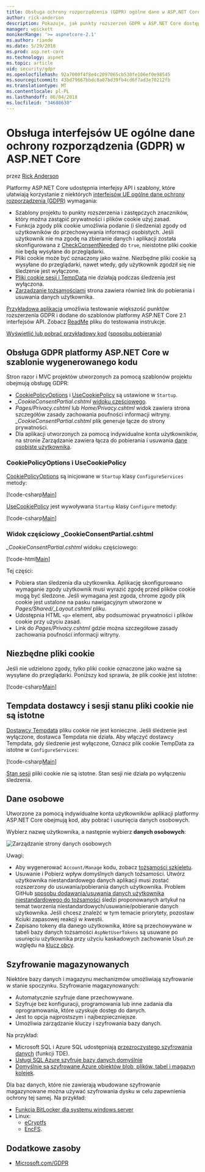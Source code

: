 ```yaml
---
title: Obsługa ochrony rozporządzenia (GDPR) ogólne dane w ASP.NET Core
author: rick-anderson
description: Pokazuje, jak punkty rozszerzeń GDPR w ASP.NET Core dostępu do aplikacji sieci web.
manager: wpickett
monikerRange: '>= aspnetcore-2.1'
ms.author: riande
ms.date: 5/29/2018
ms.prod: asp.net-core
ms.technology: aspnet
ms.topic: article
uid: security/gdpr
ms.openlocfilehash: 92a7000f4f8e4c2097065cb530fe106ef0e98545
ms.sourcegitcommit: 43bd79667bbdc8a07bd39fb4cd6f7ad3e70212fb
ms.translationtype: MT
ms.contentlocale: pl-PL
ms.lasthandoff: 06/04/2018
ms.locfileid: "34688630"
---
```

# <a name="eu-general-data-protection-regulation-gdpr-support-in-aspnet-core"></a>Obsługa interfejsów UE ogólne dane ochrony rozporządzenia (GDPR) w ASP.NET Core

przez [Rick Anderson](https://twitter.com/RickAndMSFT)

Platformy ASP.NET Core udostępnia interfejsy API i szablony, które ułatwiają korzystanie z niektórych [interfejsów UE ogólne dane ochrony rozporządzenia (GDPR)](https://www.eugdpr.org/) wymagania:

* Szablony projektu to punkty rozszerzenia i zastępczych znaczników, który można zastąpić prywatności i plików cookie użyj zasad.
* Funkcja zgody plik cookie umożliwia podanie (i śledzenia) zgody od użytkowników do przechowywania informacji osobistych. Jeśli użytkownik nie ma zgodę na zbieranie danych i aplikacji została skonfigurowana z [CheckConsentNeeded](/dotnet/api/microsoft.aspnetcore.builder.cookiepolicyoptions.checkconsentneeded?view=aspnetcore-2.1#Microsoft_AspNetCore_Builder_CookiePolicyOptions_CheckConsentNeeded) do `true`, nieistotne pliki cookie nie będą wysyłane do przeglądarki.
* Pliki cookie może być oznaczony jako ważne. Niezbędne pliki cookie są wysyłane do przeglądarki, nawet wtedy, gdy użytkownik zgodził się nie śledzenie jest wyłączone.
* [Pliki cookie sesji i TempData](#tempdata) nie działają podczas śledzenia jest wyłączona.
* [Zarządzanie tożsamościami](#pd) strona zawiera również link do pobierania i usuwania danych użytkownika.

[Przykładowa aplikacja](https://github.com/aspnet/Docs/tree/live/aspnetcore/security/gdpr/sample) umożliwia testowanie większość punktów rozszerzenia GDPR i dodane do szablonów platformy ASP.NET Core 2.1 interfejsów API. Zobacz [ReadMe](https://github.com/aspnet/Docs/tree/live/aspnetcore/security/gdpr/sample) pliku do testowania instrukcje.

[Wyświetlić lub pobrać przykładowy kod](https://github.com/aspnet/Docs/tree/live/aspnetcore/security/gdpr/sample) ([sposobu pobierania](xref:tutorials/index#how-to-download-a-sample))

## <a name="aspnet-core-gdpr-support-in-template-generated-code"></a>Obsługa GDPR platformy ASP.NET Core w szablonie wygenerowanego kodu

Stron razor i MVC projektów utworzonych za pomocą szablonów projektu obejmują obsługę GDPR:

* [CookiePolicyOptions](/dotnet/api/microsoft.aspnetcore.builder.cookiepolicyoptions?view=aspnetcore-2.0) i [UseCookiePolicy](/dotnet/api/microsoft.aspnetcore.builder.cookiepolicyappbuilderextensions.usecookiepolicy?view=aspnetcore-2.0#Microsoft_AspNetCore_Builder_CookiePolicyAppBuilderExtensions_UseCookiePolicy_Microsoft_AspNetCore_Builder_IApplicationBuilder_) są ustawione w `Startup`.
* *_CookieConsentPartial.cshtml* [widoku częściowego](xref:mvc/views/tag-helpers/builtin-th/partial-tag-helper).
* *Pages/Privacy.cshtml* lub *Home/Privacy.cshtml* widok zawiera strona szczegółów zasady zachowania poufności informacji witryny. *_CookieConsentPartial.cshtml* plik generuje łącze do strony prywatności.
* Dla aplikacji utworzonych za pomocą indywidualne konta użytkowników, na stronie Zarządzanie zawiera łącza do pobierania i usuwania [dane osobiste użytkownika](#pd).

### <a name="cookiepolicyoptions-and-usecookiepolicy"></a>CookiePolicyOptions i UseCookiePolicy

[CookiePolicyOptions](/dotnet/api/microsoft.aspnetcore.builder.cookiepolicyoptions?view=aspnetcore-2.0) są inicjowane w `Startup` klasy `ConfigureServices` metody:

[!code-csharp[Main](gdpr/sample/Startup.cs?name=snippet1&highlight=14-20)]

[UseCookiePolicy](/dotnet/api/microsoft.aspnetcore.builder.cookiepolicyappbuilderextensions.usecookiepolicy?view=aspnetcore-2.0#Microsoft_AspNetCore_Builder_CookiePolicyAppBuilderExtensions_UseCookiePolicy_Microsoft_AspNetCore_Builder_IApplicationBuilder_) jest wywoływana `Startup` klasy `Configure` metody:

[!code-csharp[Main](gdpr/sample/Startup.cs?name=snippet1&highlight=49)]

### <a name="cookieconsentpartialcshtml-partial-view"></a>Widok częściowy _CookieConsentPartial.cshtml

*_CookieConsentPartial.cshtml* widoku częściowego:

[!code-html[Main](gdpr/sample/RP/Pages/Shared/_CookieConsentPartial.cshtml)]

Tej części:

* Pobiera stan śledzenia dla użytkownika. Aplikację skonfigurowano wymaganie zgody użytkownik musi wyrazić zgodę przed plików cookie mogą być śledzone. Jeśli wymagana jest zgoda, chrome zgody plik cookie jest ustalone na pasku nawigacyjnym utworzone w *Pages/Shared/_Layout.cshtml* pliku.
* Udostępnia HTML `<p>` element, aby podsumować prywatności i plików cookie przy użyciu zasad.
* Link do *Pages/Privacy.cshtml* gdzie można szczegółowe zasady zachowania poufności informacji witryny.

## <a name="essential-cookies"></a>Niezbędne pliki cookie

Jeśli nie udzielono zgody, tylko pliki cookie oznaczone jako ważne są wysyłane do przeglądarki. Poniższy kod sprawia, że plik cookie jest istotne:

[!code-csharp[Main](gdpr/sample/RP/Pages/Cookie.cshtml.cs?name=snippet1&highlight=5)]

<a name="tempdata"></a>

## <a name="tempdata-provider-and-session-state-cookies-are-not-essential"></a>Tempdata dostawcy i sesji stanu pliki cookie nie są istotne

[Dostawcy Tempdata](xref:fundamentals/app-state#tempdata) pliku cookie nie jest konieczne. Jeśli śledzenie jest wyłączone, dostawca Tempdata nie działa. Aby włączyć dostawcy Tempdata, gdy śledzenie jest wyłączone, Oznacz plik cookie TempData za istotne w `ConfigureServices`:

[!code-csharp[Main](gdpr/sample/RP/Startup.cs?name=snippet1)]

[Stan sesji](xref:fundamentals/app-state) pliki cookie nie są istotne. Stan sesji nie działa po wyłączeniu śledzenia.

<a name="pd"></a>

## <a name="personal-data"></a>Dane osobowe

Utworzone za pomocą indywidualne konta użytkowników aplikacji platformy ASP.NET Core obejmują kod, aby pobrać i usunięcia danych osobowych.

Wybierz nazwę użytkownika, a następnie wybierz **danych osobowych**:

![Zarządzanie strony danych osobowych](gdpr/_static/pd.png)

Uwagi:

* Aby wygenerować `Account/Manage` kodu, zobacz [tożsamości szkieletu](xref:security/authentication/scaffold-identity).
* Usuwanie i Pobierz wpływ domyślnych danych tożsamości. Utwórz użytkownika niestandardowego danych aplikacji musi zostać rozszerzony do usuwania/pobierania danych użytkownika. Problem GitHub [sposobu dodawania/usuwania danych użytkownika niestandardowego do tożsamości](https://github.com/aspnet/Docs/issues/6226) śledzi proponowanych artykuł na temat tworzenia niestandardowych/usuwanie/pobieranie danych użytkownika. Jeśli chcesz znaleźć w tym temacie priorytety, pozostaw Kciuki zapasowej reakcji w kwestii.
* Zapisano tokeny dla danego użytkownika, które są przechowywane w tabeli bazy danych tożsamości `AspNetUserTokens` są usuwane po usunięciu użytkownika przy użyciu kaskadowych zachowanie Usuń ze względu na [klucz obcy](https://github.com/aspnet/Identity/blob/b4fc72c944e0589a7e1f076794d7e5d8dcf163bf/src/EF/IdentityUserContext.cs#L152).

## <a name="encryption-at-rest"></a>Szyfrowanie magazynowanych

Niektóre bazy danych i magazynu mechanizmów umożliwiają szyfrowanie w stanie spoczynku. Szyfrowanie magazynowanych:

* Automatycznie szyfruje dane przechowywane.
* Szyfruje bez konfiguracji, programowania lub inne zadania dla oprogramowania, które uzyskuje dostęp do danych.
* Jest to opcja najprostszym i najbezpieczniejsze.
* Umożliwia zarządzanie kluczy i szyfrowania bazy danych.

Na przykład:

* Microsoft SQL i Azure SQL udostępniają [przezroczystego szyfrowania danych](https://docs.microsoft.com/en-us/sql/relational-databases/security/encryption/transparent-data-encryption?view=sql-server-2017) (funkcji TDE).
* [Usługi SQL Azure szyfruje bazy danych domyślnie](https://azure.microsoft.com/en-us/updates/newly-created-azure-sql-databases-encrypted-by-default/)
* [Domyślnie są szyfrowane Azure obiektów blob, plików, tabel i magazyn kolejek](https://azure.microsoft.com/en-us/blog/announcing-default-encryption-for-azure-blobs-files-table-and-queue-storage/).

Dla baz danych, które nie zawierają wbudowane szyfrowanie magazynowane można używać szyfrowania dysku w celu zapewnienia ochrony tej samej. Na przykład:

* [Funkcja BitLocker dla systemu windows server](https://docs.microsoft.com/en-us/windows/security/information-protection/bitlocker/bitlocker-how-to-deploy-on-windows-server)
* Linux:
  * [eCryptfs](https://launchpad.net/ecryptfs)
  * [EncFS](https://github.com/vgough/encfs).

## <a name="additional-resources"></a>Dodatkowe zasoby

* [Microsoft.com/GDPR](https://www.microsoft.com/en-us/trustcenter/Privacy/GDPR)
